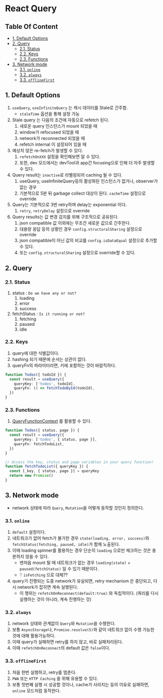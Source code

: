 <h1> React Query </h1>

<h2> Table Of Content </h2>   

- [1. Default Options](#1-default-options)
- [2. Query](#2-query)
  - [2.1. Status](#21-status)
  - [2.2. Keys](#22-keys)
  - [2.3. Functions](#23-functions)
- [3. Network mode](#3-network-mode)
  - [3.1. ```online```](#31-online)
  - [3.2. ```always```](#32-always)
  - [3.3. ```offlineFirst```](#33-offlinefirst)

## 1. Default Options

1. ```useQuery```, ```useInfiniteQuery``` 는 캐시 데이터를 Stale로 간주함.
    - ```staleTime``` 옵션을 통해 설정 가능    
2. Stale query 는 다음의 조건에 자동으로 refetch 된다.   
   1. 새로운 query 인스턴스가 mount 되었을 때
   2. window가 refocused 되었을 때
   3. network가 reconnected 되었을 때
   4. refetch internal 이 설정되어 있을 때
3. 예상치 않은 re-fetch가 발생할 수 있다.    
   1. ```refetchOnXXX``` 설정을 확인해보면 알 수 있다.    
   2. 또한, dev 모드에서는 devTool과 app간 focusing으로 인해 더 자주 발생할 수 있다.    
4. Query result는 ```inactive```로 라벨링되어 caching 될 수 있다.    
   1. useQuery, useInfiniteQuery등의 활성화된 인스턴스가 없거나, observer가 없는 경우   
   2. 기본적으로 5분 뒤 garbage collect 대상이 된다. ```cacheTime``` 설정으로 override     
5. Query는 기본적으로 3번 retry하며 delay는 exponential 이다.     
   1. ```retry```, ```retryDelay``` 설정으로 override   
6. Query results는 값 변경 감지를 위해 구조적으로 공유된다.     
   1. json compatible 값 이외에는 무조건 새로운 값으로 간주한다.    
   2. 대용량 응답 등의 상황인 경우 ```config.structuralSharing``` 설정으로 override   
   3. json compatible이 아닌 값의 비교를 ```config.isDataEqual``` 설정으로 추가할 수 있다.   
   4. 또는 ```config.structuralSharing``` 설정으로 override할 수 있다.   

## 2. Query    
### 2.1. Status    
1. status : ```Do we have any or not?```
   1. loading
   2. error
   3. success
2. fetchStatus : ```Is it running or not?```
   1. fetching
   2. paused
   3. idle

### 2.2. Keys    
1. query에 대한 식별값이다.     
2. hashing 되기 때문에 순서는 상관이 없다.     
3. queryFn의 파라미터라면, 키에 포함하는 것이 바람직하다.     
```typescript
function Todos({ todoId }) {
  const result = useQuery({
    queryKey: ['todos', todoId],
    queryFn: () => fetchTodoById(todoId),
  })
}
```

### 2.3. Functions    
1. [QueryFunctionContext](https://tanstack.com/query/v4/docs/guides/query-functions#queryfunctioncontext) 를 활용할 수 있다.   
```typescript
function Todos({ status, page }) {
  const result = useQuery({
    queryKey: ['todos', { status, page }],
    queryFn: fetchTodoList,
  })
}

// Access the key, status and page variables in your query function!
function fetchTodoList({ queryKey }) {
  const [_key, { status, page }] = queryKey
  return new Promise()
}
```

## 3. Network mode    
- network 상태에 따라 ```Query```, ```Mutation```을 어떻게 동작할 것인지 정의한다.    

### 3.1. ```online```    
1. ```default``` 설정이다.    
2. 네트워크가 없어 fetch가 불가한 경우 ```state(loading, error, success)```와 ```fetchStatus(fetching, paused, idle)```가 함께 노출된다.     
3. 이때 loading spinner를 활용하는 경우 단순히 ```loading``` 으로만 체크하는 것은 충분하지 않을 수 있다.    
   - 맨처음 mount 될 때 네트워크가 없는 경우 ```loading(state)``` + ```paused(fetchStatus)``` 일 수 있기 때문이다.    
   - ❔ ```isFetching``` 으로 대체??     
4. query가 진행되는 도중 network가 유실되면, retry mechanism 은 중단되고, 다시 network가 잡히면 계속 실행된다.     
   - 이 행위는 ```refetchOnReconnect(default:true)``` 와 독립적이다. (쿼리를 다시 실행하는 것이 아니라, 계속 진행하는 것)       

### 3.2. ```always```   
1. network 상태와 관계없이 ```Query```와 ```Mutation```을 수행한다.    
2. 보통 ```AsyncStorage```나, ```Promise.resolve(5)```와 같이 네트워크 없이 수행 가능한 것에 대해 활용가능하다.    
3. 이때 query가 실패하면 retry를 하지 않고, 바로 실패처리된다.    
4. 이때 ```refetchOnReconnect```의 default 값은 ```false```이다.    

### 3.3. ```offlineFirst```    
1. 처음 한번 실행하고, retry를 멈춘다.    
2. ```PWA``` 또는 ```HTTP Caching``` 을 위해 유용할 수 있다.     
3. 보통 첫번째 실행 시 성공할 것이나, cache가 사라지는 등의 이유로 실패하면, ```online``` 모드처럼 동작한다.      


